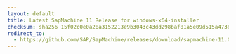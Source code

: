 ```yaml
---
layout: default
title: Latest SapMachine 11 Release for windows-x64-installer
checksum: sha256 15f02c0e0a28a3152213e9b3043c43dd298baf81a5e09d515a4738b7b5284d26
redirect_to:
  - https://github.com/SAP/SapMachine/releases/download/sapmachine-11.0.23/sapmachine-jre-11.0.23_windows-x64_bin.msi
---
```

